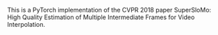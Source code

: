 This is a PyTorch implementation of the CVPR 2018 paper SuperSloMo: High Quality Estimation of Multiple Intermediate Frames for Video Interpolation.
